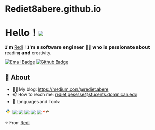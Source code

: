 # Rediet8abere.github.io

# 𝗛𝗲𝗹𝗹𝗼！<img src="https://user-images.githubusercontent.com/5679180/79618120-0daffb80-80be-11ea-819e-d2b0fa904d07.gif" width="27px"> 
𝗜'𝗺 [Redi](https://github.com/yaronzz)！𝗜'𝗺 𝗮 𝘀𝗼𝗳𝘁𝘄𝗮𝗿𝗲 𝗲𝗻𝗴𝗶𝗻𝗲𝗲𝗿 👨‍💻 𝘄𝗵𝗼 𝗶𝘀 𝗽𝗮𝘀𝘀𝗶𝗼𝗻𝗮𝘁𝗲 𝗮𝗯𝗼𝘂𝘁 reading 𝗮𝗻𝗱 creativity.

[![Email Badge](https://img.shields.io/badge/-Email-c14438?style=flat-square&logo=Gmail&logoColor=white&link=mailto:rediet.gesesse@students.dominican.edu)](mailto:rediet.gesesse@students.dominican.edu)
[![Github Badge](https://img.shields.io/badge/-Github-232323?style=flat-square&logo=Github&logoColor=white&link=https://github.com/Rediet8abere)](https://space.bilibili.com/7708412)
## 🧐 About
- 👨‍💻 My blog: https://medium.com/@rediet.abere
- 📫 How to reach me: rediet.gesesse@students.dominican.edu
- 🌱 Languages and Tools: 

 <div>
        <code><img height="20" src="https://raw.githubusercontent.com/github/explore/80688e429a7d4ef2fca1e82350fe8e3517d3494d/topics/python/python.png"></code>
        <code><img height="20" src="https://cdn.svgporn.com/logos/visual-studio-code.svg"></code>
        <code><img height="20" src="https://upload.wikimedia.org/wikipedia/commons/9/99/Unofficial_JavaScript_logo_2.svg"></code>
        <code><img height="20" src="https://upload.wikimedia.org/wikipedia/commons/0/05/Go_Logo_Blue.svg"></code>
        <code><img height="20" src="https://upload.wikimedia.org/wikipedia/commons/a/a7/React-icon.svg"></code>
        <code><img height="20" src="https://upload.wikimedia.org/wikipedia/en/a/a9/Heroku_logo.png"></code>
        <code><img height="20" src="https://raw.githubusercontent.com/github/explore/80688e429a7d4ef2fca1e82350fe8e3517d3494d/topics/git/git.png"></code>
    </div>
    
    
⭐️ From [Redi](https://github.com/Rediet8abere)

